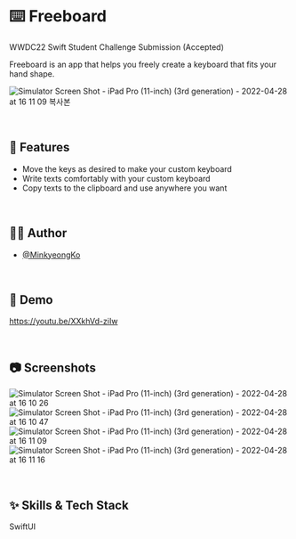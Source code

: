 # :keyboard: Freeboard

WWDC22 Swift Student Challenge Submission (Accepted)

Freeboard is an app that helps you freely create a keyboard that fits your hand shape.

![Simulator Screen Shot - iPad Pro (11-inch) (3rd generation) - 2022-04-28 at 16 11 09 복사본](https://user-images.githubusercontent.com/78426896/165698459-60827966-eef2-452d-85b8-a235b3d68bba.png)

<br/>

## :pushpin: Features

- Move the keys as desired to make your custom keyboard
- Write texts comfortably with your custom keyboard
- Copy texts to the clipboard and use anywhere you want

<br/> 

## :woman_technologist: Author

- [@MinkyeongKo](https://github.com/Minkyeong-Ko)

<br/> 

## :eyes: Demo

https://youtu.be/XXkhVd-ziIw

<br/> 

## :camera: Screenshots

![Simulator Screen Shot - iPad Pro (11-inch) (3rd generation) - 2022-04-28 at 16 10 26](https://user-images.githubusercontent.com/78426896/165697425-2aeb398b-5f2f-413c-aee3-c858b9756dfe.png)
![Simulator Screen Shot - iPad Pro (11-inch) (3rd generation) - 2022-04-28 at 16 10 47](https://user-images.githubusercontent.com/78426896/165697431-1701097c-56a7-4f28-8659-e5ea48bfac45.png)
![Simulator Screen Shot - iPad Pro (11-inch) (3rd generation) - 2022-04-28 at 16 11 09](https://user-images.githubusercontent.com/78426896/165697441-a7994850-8e4f-4bad-8fef-6a09f5213804.png)
![Simulator Screen Shot - iPad Pro (11-inch) (3rd generation) - 2022-04-28 at 16 11 16](https://user-images.githubusercontent.com/78426896/165697453-676e4b07-89e3-45d7-b8ef-b06e2cfffa1a.png)

<br/> 

## :sparkles: Skills & Tech Stack
SwiftUI
